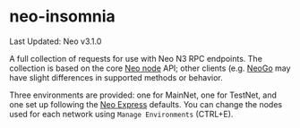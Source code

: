 # neo-insomnia

Last Updated: Neo v3.1.0

A full collection of requests for use with Neo N3 RPC endpoints. The collection is based on the core [Neo node](https://github.com/neo-project/neo-node) API; other clients (e.g. [NeoGo](https://github.com/nspcc-dev/neo-go/blob/master/docs/rpc.md#implementation-notices) may have slight differences in supported methods or behavior.

Three environments are provided: one for MainNet, one for TestNet, and one set up following the [Neo Express](https://github.com/neo-project/neo-express) defaults. You can change the nodes used for each network using `Manage Environments` (CTRL+E).
